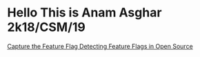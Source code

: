 # Hello This is Anam Asghar 2k18/CSM/19


 [Capture the Feature Flag Detecting Feature Flags in Open Source](./readme.md)